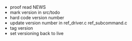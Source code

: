 - proof read NEWS
- mark version in src/todo
- hard code version number
- update version number in ref_driver.c ref_subcommand.c
- tag version
- set versioning back to live